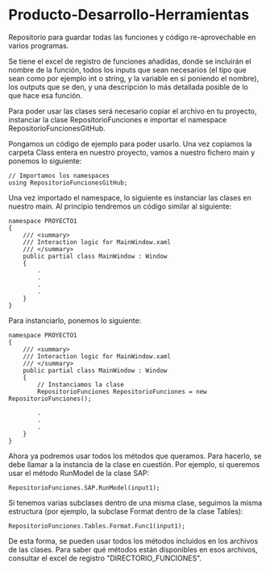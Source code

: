 # Producto-Desarrollo-Herramientas
Repositorio para guardar todas las funciones y código re-aprovechable en varios programas.

Se tiene el excel de registro de funciones añadidas, donde se incluirán el nombre de la función,
todos los inputs que sean necesarios (el tipo que sean como por ejemplo int o string, y la variable
en sí poniendo el nombre), los outputs que se den, y una descripción lo más detallada posible de 
lo que hace esa función.

Para poder usar las clases será necesario copiar el archivo en tu proyecto, instanciar la clase 
RepositorioFunciones e importar el namespace RepositorioFuncionesGitHub.

Pongamos un código de ejemplo para poder usarlo. Una vez copiamos la carpeta Class entera en nuestro
proyecto, vamos a nuestro fichero main y ponemos lo siguiente:


    // Importamos los namespaces
    using RepositorioFuncionesGitHub;


Una vez importado el namespace, lo siguiente es instanciar las clases en nuestro main. Al principio 
tendremos un código similar al siguiente:


    namespace PROYECTO1
    {
        /// <summary>
        /// Interaction logic for MainWindow.xaml
        /// </summary>
        public partial class MainWindow : Window
        {
            .
            .
            .
            .
        }
    }


Para instanciarlo, ponemos lo siguiente:

    namespace PROYECTO1
    {
        /// <summary>
        /// Interaction logic for MainWindow.xaml
        /// </summary>
        public partial class MainWindow : Window
        {
            // Instanciamos la clase
            RepositorioFunciones RepositorioFunciones = new RepositorioFunciones();

            .
            .
            .
        }
    }


Ahora ya podremos usar todos los métodos que queramos. Para hacerlo, se debe llamar a la instancia
de la clase en cuestión. Por ejemplo, si queremos usar el método RunModel de la clase SAP:


    RepositorioFunciones.SAP.RunModel(input1);


Si tenemos varias subclases dentro de una misma clase, seguimos la misma estructura (por ejemplo, 
la subclase Format dentro de la clase Tables):


    RepositorioFunciones.Tables.Format.Func1(input1);


De esta forma, se pueden usar todos los métodos incluidos en los archivos de las clases. Para saber
qué métodos están disponibles en esos archivos, consultar el excel de registro "DIRECTORIO_FUNCIONES".